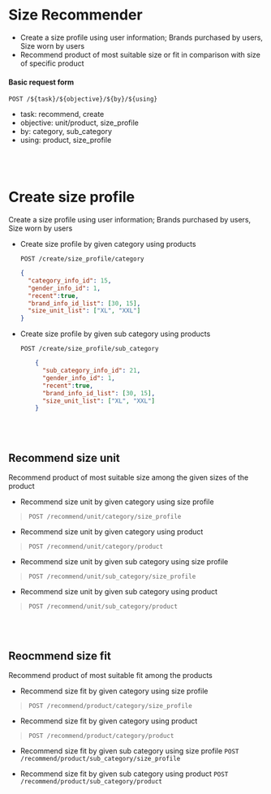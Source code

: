 # Size Recommender
- Create a size profile using user information; Brands purchased by users, Size worn by users
- Recommend product of most suitable size or fit in comparison with size of specific product

#### Basic request form
```POST /${task}/${objective}/${by}/${using}```
- task: recommend, create
- objective: unit/product, size_profile
- by: category, sub_category
- using: product, size_profile

<br><br>

# Create size profile
Create a size profile using user information; Brands purchased by users, Size worn by users

- Create size profile by given category using products

    ```POST /create/size_profile/category```
    ```json
    {
      "category_info_id": 15,
      "gender_info_id": 1,
      "recent":true,
      "brand_info_id_list": [30, 15],
      "size_unit_list": ["XL", "XXL"]
    }
    ```

- Create size profile by given sub category using products

    ```POST /create/size_profile/sub_category```
    ```json
        {
          "sub_category_info_id": 21,
          "gender_info_id": 1,
          "recent":true,
          "brand_info_id_list": [30, 15],
          "size_unit_list": ["XL", "XXL"]
        }
    ```

<br><br>

## Recommend size unit
Recommend product of most suitable size among the given sizes of the product

- Recommend size unit by given category using size profile
> ```POST /recommend/unit/category/size_profile```

- Recommend size unit by given category using product
> ```POST /recommend/unit/category/product```

- Recommend size unit by given sub category using size profile
> ```POST /recommend/unit/sub_category/size_profile```

- Recommend size unit by given sub category using product
> ```POST /recommend/unit/sub_category/product```

<br><br>

## Reocmmend size fit
Recommend product of most suitable fit among the products

- Recommend size fit by given category using size profile
> ```POST /recommend/product/category/size_profile```

- Recommend size fit by given category using product
> ```POST /recommend/product/category/product```

- Recommend size fit by given sub category using size profile
```POST /recommend/product/sub_category/size_profile```

- Recommend size fit by given sub category using product
```POST /recommend/product/sub_category/product```
